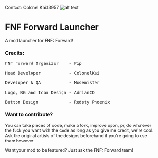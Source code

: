 Contact: Colonel Kai#3957 
![alt text](https://i.imgur.com/SMUra9P.png)

# FNF Forward Launcher
 A mod launcher for FNF: Forward!

### Credits:
<pre>
FNF Forward Organizer    - Pip

Head Developer           - ColonelKai

Developer & QA           - Mosemister

Logo, BG and Icon Design - AdrianCD

Button Design            - Redsty Phoenix
</pre>


### Want to contribute?

You can take pieces of code, make a fork, improve upon, pr, do whatever the fuck you want with the code as long as you give me credit, we're cool.
Ask the original artists of the designs beforehand if you're going to use them however.

Want your mod to be featured? Just ask the FNF: Forward team!
